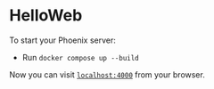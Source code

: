 # HelloWeb

To start your Phoenix server:

  * Run `docker compose up --build`

Now you can visit [`localhost:4000`](http://localhost:4000) from your browser.
